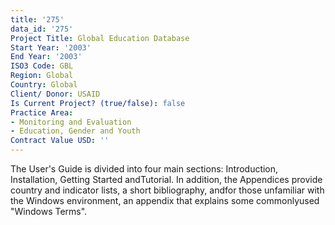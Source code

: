 ```yaml
---
title: '275'
data_id: '275'
Project Title: Global Education Database
Start Year: '2003'
End Year: '2003'
ISO3 Code: GBL
Region: Global
Country: Global
Client/ Donor: USAID
Is Current Project? (true/false): false
Practice Area:
- Monitoring and Evaluation
- Education, Gender and Youth
Contract Value USD: ''
---
```


The User's Guide is divided into four main sections: Introduction, Installation, Getting Started andTutorial. In addition, the Appendices provide country and indicator lists, a short bibliography, andfor those unfamiliar with the Windows environment, an appendix that explains some commonlyused \"Windows Terms\".